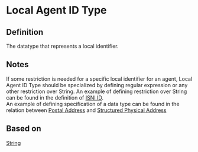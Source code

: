 # Local Agent ID Type

## Definition
The datatype that represents a local identifier. 

## Notes
If some restriction is needed for a specific local identifier for an agent, Local Agent ID Type should be specialized by defining regular expression
or any other restriction over String. An example of defining restriction over String can be found in the definition of [ISNI ID](../datatypes/ISNI_ID.md).  
An example of defining specification of a data type can be found in the relation between [Postal Address](../datatypes/Postal_Address.md) and
[Structured Physical Address](../datatypes/Structured_Physical_Address.md)

## Based on 
[String](../datatypes/String.md)

